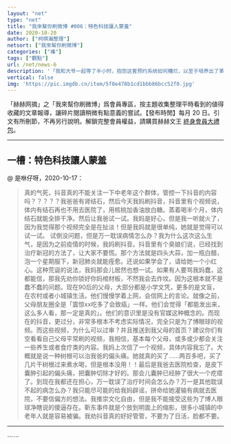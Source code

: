 ```yaml
---
layout: "net"
type: "net"
title: "我來幫你刷微博 #006：特色科技讓人蒙羞"
date: 2020-10-20
author: ["柯棋瀚整理"]
netsort: ["我來幫你刷微博"]
categories: ["襍"]
tags: ["觀點"]
url: /net/news-6
description: '「我和大爷一起等了半小时，抱怨这套预约系统如何糟烂，以至于培养出了革命友谊，最后挥手告别并祝愿对方有一个美好的周末。」【目錄】一槽：特色科技讓人蒙羞；人；學；經濟；輕鬆一刻；歷史、故事。'
vertical: false
img: 'https://pic.imgdb.cn/item/5f8e478b1cd1bbb86bcc52f0.jpg'
---
```


「赫赫网摘」之「我來幫你刷微博」爲會員專區，按主題收集整理平時看到的値得收藏的文章報導，讓碎片閱讀稍微有點意義的嘗試。【發布時閒】每月 20 日。引文有所刪節，不再另行說明。解鎖完整會員權益，請購買赫赫文王 [終身會員大禮包](https://item.taobao.com/item.htm?id=629774535457)。

-----

## 一槽：特色科技讓人蒙羞

@ 是咻仔呀，2020-10-17：

> 真的气死，抖音真的不能关注一下中老年这个群体，管控一下抖音的内容吗？？？？？我爸爸有肾结石，然后今天我妈刷抖音，抖音里有个视频说，体内有结石再也不用去医院了，用核桃加香油放白糖。蒸着喝半个月，体内结石就能全排干净。然后让我爸试一试。我妈是好心，但是我一听就火了，因为我觉得那个视频完全是在扯淡！但是我妈就是很单纯，她就是觉得可以试一试。 试倒没问题，但是万一耽误病情怎么办？我为什么这次这么生气，是因为之前疫情的时候，我妈刷抖音。抖音里有个臭娘们说，已经找到治疗新冠的方法了，让大家不要慌。那个方法就是四头大蒜，加一瓶白醋，泡一个星期服下，新冠肺炎就能痊愈。还说如果学会了，请给她一个小红心。这种荒诞的说法，我妈那会儿居然也想一试。如果有人要骂我妈蠢，这都能信，那我先劝你锁好你妈棺材板，不然我会去炸坟。因为这根本就不是蠢不蠢的问题。现在90后的父母，大部分都是小学文凭，更多的是文盲，在农村或者小城镇生活。他们慢慢学着上网，会信网上的言论。就像之前，父母朋友圈全是「震惊xx吃多了会致癌」一样。他们会觉得「都能发出来，这么多人看，那一定是真的」。他们的意识里是没有官媒这种概念的。而现在的抖音，更过分，非常多根本不考虑实际情况，完全只是为了博眼球的视频。而这些视频，为什么可以过审？并且推送到我父母的首页？建议你们有空看看自己父母平常刷的视频，我相信，基本每个父母，或多或少都会关注一些养生或者食疗类的内容。我妈上次信了一个视频，具体内容我忘了。大概就是说一种树根可以治我爸的偏头痛。她就真的买了……两百多吧，买了几片干树根过来煮水喝，但是根本没用！！最后是我爸去医院检查，是皮下囊肿引起的偏头痛，把囊肿切除才好的。那会儿囊肿已经肿了很大一个疙瘩了。到现在我都还在担心，万一耽误了治疗时间会怎么办？万一是其他耽误不起的病怎么办？我只能尽可能的给我妈辟谣，拼命给她灌输有病就去医院，不要信偏方的想法。我推崇文化自由，但是我不能接受这些为了博人眼球净瞎说的傻逼存在。靳东事件就是个放到明面上的缩影，很多小城镇的中老年人就是容易被骗。我劝抖音真的好好管管，不要为了日活，脸都不要。

----

⋯⋯